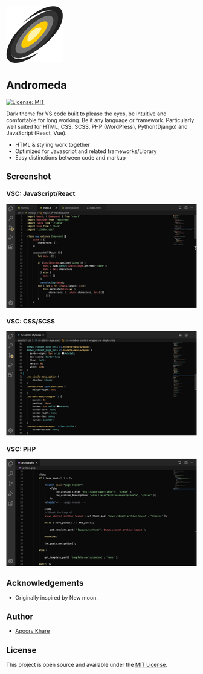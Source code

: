 
<img src="https://github.com/apoorvkhare07/andromeda/raw/master/images/logo.png" alt="Andromeda Icon" width="150" height="150">

# Andromeda

[![License: MIT](https://img.shields.io/badge/License-MIT-blue.svg)](https://opensource.org/licenses/MIT)

Dark theme for VS code built to please the eyes, be intuitive and comfortable for long working. Be it any language or framework. Particularly well suited for HTML, CSS, SCSS, PHP (WordPress), Python(Django) and JavaScript (React, Vue).

- HTML & styling work together
- Optimized for Javascript and related frameworks/Library
- Easy distinctions between code and markup


## Screenshot

### VSC: JavaScript/React

![New Moon Screenshot JS](https://github.com/apoorvkhare07/andromeda/raw/master/images/js.png)

### VSC: CSS/SCSS

![New Moon Screenshot CSS](https://github.com/apoorvkhare07/andromeda/raw/master/images/css.png)

### VSC: PHP

![New Moon Screenshot PHP](https://github.com/apoorvkhare07/andromeda/raw/master/images/php.png)


## Acknowledgements

- Originally inspired by New moon.

## Author

- [Apoorv Khare](https://www.github.com/apoorvkhare07/)

## License

This project is open source and available under the [MIT License](https://github.com/apoorvkhare07/andromeda/blob/master/LICENSE).
